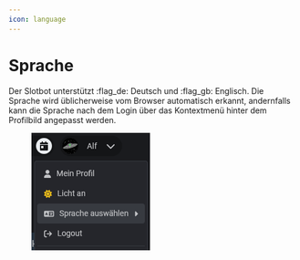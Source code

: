 ```yaml
---
icon: language
---
```


# Sprache

Der Slotbot unterstützt :flag\_de: Deutsch und :flag\_gb: Englisch. Die Sprache wird üblicherweise vom Browser automatisch erkannt, andernfalls kann die Sprache nach dem Login über das Kontextmenü hinter dem Profilbild angepasst werden.

<figure><img src="../.gitbook/assets/Slotbot-UserMenu-Language.png" alt=""><figcaption></figcaption></figure>
